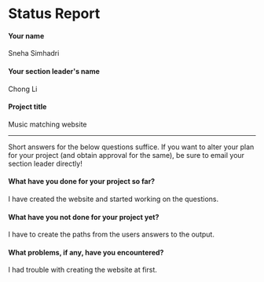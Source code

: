 # Status Report

#### Your name

Sneha Simhadri

#### Your section leader's name

Chong Li

#### Project title

Music matching website

***

Short answers for the below questions suffice. If you want to alter your plan for your project (and obtain approval for the same), be sure to email your section leader directly!

#### What have you done for your project so far?

I have created the website and started working on the questions.

#### What have you not done for your project yet?

I have to create the paths from the users answers to the output.

#### What problems, if any, have you encountered?

I had trouble with creating the website at first. 
